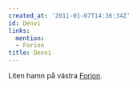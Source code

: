 ```yaml
---
created_at: '2011-01-07T14:36:34Z'
id: Denvi
links:
  mention:
  - Forion
title: Denvi
---
```


Liten hamn på västra [Forion].

  [Forion]: Forion